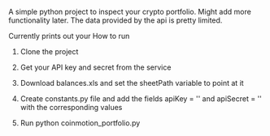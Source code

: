 
A simple python project to inspect your crypto portfolio.
Might add more functionality later. The data provided by the api is pretty limited.

Currently prints out your 
How to run

1. Clone the project

2. Get your API key and secret from the service

3. Download balances.xls and set the sheetPath variable to point at it

4. Create constants.py file and add the fields apiKey = '' and apiSecret = '' with the corresponding values

5. Run python coinmotion_portfolio.py


